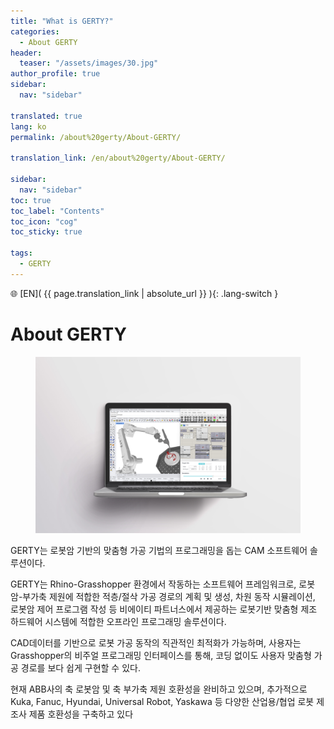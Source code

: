 ```yaml
---
title: "What is GERTY?"
categories:
  - About GERTY
header:
  teaser: "/assets/images/30.jpg"  
author_profile: true
sidebar:
  nav: "sidebar"

translated: true
lang: ko
permalink: /about%20gerty/About-GERTY/

translation_link: /en/about%20gerty/About-GERTY/

sidebar:
  nav: "sidebar"
toc: true
toc_label: "Contents"
toc_icon: "cog"
toc_sticky: true

tags: 
  - GERTY
---
```


🌐 [EN]( {{ page.translation_link | absolute_url }} ){: .lang-switch }

# About GERTY
<figure>
	<a href="/assets/images/30.jpg"><img src="/assets/images/30.jpg"></a>
</figure>

GERTY는 로봇암 기반의 맞춤형 가공 기법의 프로그래밍을 돕는 CAM 소프트웨어 솔루션이다.

GERTY는 Rhino-Grasshopper 환경에서 작동하는 소프트웨어 프레임워크로, 로봇암-부가축 제원에 적합한 적층/절삭 가공 경로의 계획 및 생성,  차원 동작 시뮬레이션, 로봇암 제어 프로그램 작성 등 비에이티 파트너스에서 제공하는 로봇기반 맞춤형 제조 하드웨어 시스템에 적합한 오프라인 프로그래밍 솔루션이다.

CAD데이터를 기반으로 로봇 가공 동작의 직관적인 최적화가 가능하며, 사용자는 Grasshopper의 비주얼 프로그래밍 인터페이스를 통해, 코딩 없이도 사용자 맞춤형 가공 경로를 보다 쉽게 구현할 수 있다.

현재 ABB사의 축 로봇암 및 축 부가축 제원 호환성을 완비하고 있으며, 추가적으로 Kuka, Fanuc, Hyundai, Universal Robot, Yaskawa 등 다양한 산업용/협업 로봇 제조사 제품 호환성을 구축하고 있다
